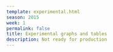 ```yaml
---
template: experimental.html
season: 2015
week: 1
permalink: false
title: Experimental graphs and tables
description: Not ready for production
---
```


